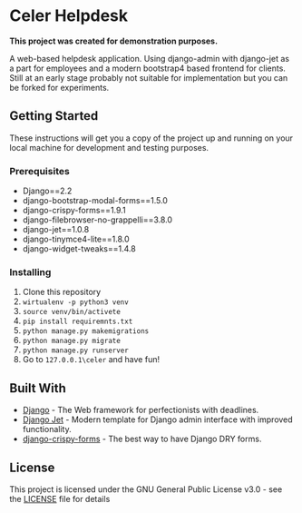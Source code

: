 # Celer Helpdesk

**This project was created for demonstration purposes.**

A web-based helpdesk application. Using django-admin with django-jet as a part for employees and a modern bootstrap4 based frontend for clients. Still at an early stage probably not suitable for implementation but you can be forked for experiments.

## Getting Started

These instructions will get you a copy of the project up and running on your local machine for development and testing purposes. 

### Prerequisites

* Django==2.2
* django-bootstrap-modal-forms==1.5.0
* django-crispy-forms==1.9.1
* django-filebrowser-no-grappelli==3.8.0
* django-jet==1.0.8
* django-tinymce4-lite==1.8.0
* django-widget-tweaks==1.4.8

### Installing

1) Clone this repository
2) `wirtualenv -p python3 venv`
3) `source venv/bin/activete`
4) `pip install requiremnts.txt`
5) `python manage.py makemigrations`
6) `python manage.py migrate`
7) `python manage.py runserver`
8) Go to `127.0.0.1\celer` and have fun!

## Built With

* [Django](https://github.com/django/django) -  The Web framework for perfectionists with deadlines. 
* [Django Jet](https://github.com/geex-arts/django-jet) - Modern template for Django admin interface with improved functionality. 
* [django-crispy-forms](https://github.com/django-crispy-forms/django-crispy-forms) - The best way to have Django DRY forms. 

## License

This project is licensed under the GNU General Public License v3.0 - see the [LICENSE](LICENSE) file for details
